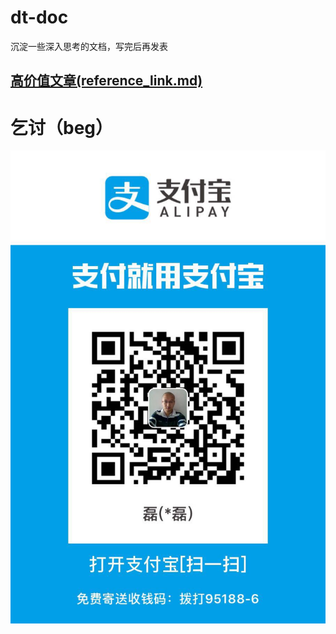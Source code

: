 # dt-doc
沉淀一些深入思考的文档，写完后再发表

## [高价值文章(reference_link.md)](reference_link.md)

# 乞讨（beg）
![支付宝Alipay](images/alipay.png)

